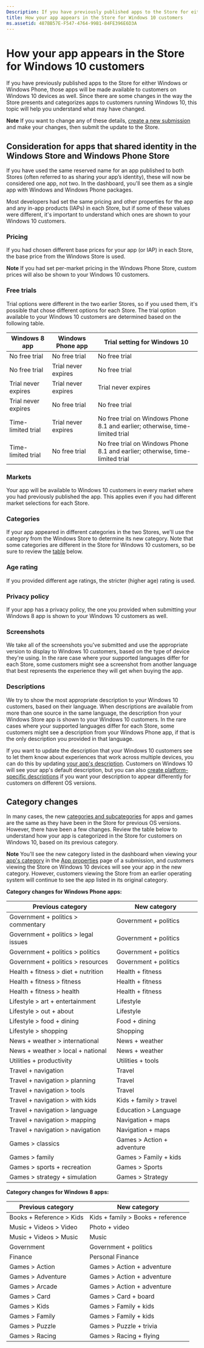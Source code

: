```yaml
---
Description: If you have previously published apps to the Store for either Windows or Windows Phone, those apps will be made available to customers on Windows 10 devices as well.
title: How your app appears in the Store for Windows 10 customers
ms.assetid: 487BB57E-F547-4764-99B1-84FE396E6D3A
---
```


# How your app appears in the Store for Windows 10 customers


If you have previously published apps to the Store for either Windows or Windows Phone, those apps will be made available to customers on Windows 10 devices as well. Since there are some changes in the way the Store presents and categorizes apps to customers running Windows 10, this topic will help you understand what may have changed.

**Note**  If you want to change any of these details, [create a new submission](app-submissions.md) and make your changes, then submit the update to the Store.

 

## Consideration for apps that shared identity in the Windows Store and Windows Phone Store


If you have used the same reserved name for an app published to both Stores (often referred to as sharing your app’s identity), these will now be considered one app, not two. In the dashboard, you'll see them as a single app with Windows and Windows Phone packages.

Most developers had set the same pricing and other properties for the app and any in-app products (IAPs) in each Store, but if some of these values were different, it's important to understand which ones are shown to your Windows 10 customers.

### Pricing
If you had chosen different base prices for your app (or IAP) in each Store, the base price from the Windows Store is used.

**Note**  If you had set per-market pricing in the Windows Phone Store, custom prices will also be shown to your Windows 10 customers.

### Free trials
Trial options were different in the two earlier Stores, so if you used them, it's possible that chose different options for each Store. The trial option available to your Windows 10 customers are determined based on the following table.

| Windows 8 app       | Windows Phone app   | Trial setting for Windows 10                                                  |
|---------------------|---------------------|-------------------------------------------------------------------------------|
| No free trial       | No free trial       | No free trial                                                                 |
| No free trial       | Trial never expires | No free trial                                                                 |
| Trial never expires | Trial never expires | Trial never expires                                                           |
| Trial never expires | No free trial       | No free trial                                                                 |
| Time-limited trial  | Trial never expires | No free trial on Windows Phone 8.1 and earlier; otherwise, time-limited trial |
| Time-limited trial  | No free trial       | No free trial on Windows Phone 8.1 and earlier; otherwise, time-limited trial |

### Markets
Your app will be available to Windows 10 customers in every market where you had previously published the app. This applies even if you had different market selections for each Store.

### Categories
If your app appeared in different categories in the two Stores, we'll use the category from the Windows Store to determine its new category. Note that some categories are different in the Store for Windows 10 customers, so be sure to review the [table](#cat) below.

### Age rating
If you provided different age ratings, the stricter (higher age) rating is used.

### Privacy policy
If your app has a privacy policy, the one you provided when submitting your Windows 8 app is shown to your Windows 10 customers as well.

### Screenshots
We take all of the screenshots you've submitted and use the appropriate version to display to Windows 10 customers, based on the type of device they're using. In the rare case where your supported languages differ for each Store, some customers might see a screenshot from another language that best represents the experience they will get when buying the app.

### Descriptions
We try to show the most appropriate description to your Windows 10 customers, based on their language. When descriptions are available from more than one source in the same language, the description fron your Windows Store app is shown to your Windows 10 customers. In the rare cases where your supported languages differ for each Store, some customers might see a description from your Windows Phone app, if that is the only description you provided in that language.

If you want to update the description that your Windows 10 customers see to let them know about experiences that work across multiple devices, you can do this by updating [your app's description](create-app-descriptions.md). Customers on Windows 10 will see your app's default description, but you can also [create platform-specific descriptions](create-platform-specific-descriptions.md) if you want your description to appear differently for customers on different OS versions.

## Category changes


In many cases, the new [categories and subcategories](category-and-subcategory-table.md) for apps and games are the same as they have been in the Store for previous OS versions. However, there have been a few changes. Review the table below to understand how your app is categorized in the Store for customers on Windows 10, based on its previous category.

**Note**  You'll see the new category listed in the dashboard when viewing your [app's category](category-and-subcategory-table.md) in the [App properties](enter-app-properties.md) page of a submission, and customers viewing the Store on Windows 10 devices will see your app in the new category. However, customers viewing the Store from an earlier operating system will continue to see the app listed in its original category.


**Category changes for Windows Phone apps:**

| Previous category                       | New category                  |
|-----------------------------------------|-------------------------------|
| Government + politics &gt; commentary   | Government + politics         |
| Government + politics &gt; legal issues | Government + politics         |
| Government + politics &gt; politics     | Government + politics         |
| Government + politics &gt; resources    | Government + politics         |
| Health + fitness &gt; diet + nutrition  | Health + fitness              |
| Health + fitness &gt; fitness           | Health + fitness              |
| Health + fitness &gt; health            | Health + fitness              |
| Lifestyle &gt; art + entertainment      | Lifestyle                     |
| Lifestyle &gt; out + about              | Lifestyle                     |
| Lifestyle &gt; food + dining            | Food + dining                 |
| Lifestyle &gt; shopping                 | Shopping                      |
| News + weather &gt; international       | News + weather                |
| News + weather &gt; local + national    | News + weather                |
| Utilities + productivity                | Utilities + tools             |
| Travel + navigation                     | Travel                        |
| Travel + navigation &gt; planning       | Travel                        |
| Travel + navigation &gt; tools          | Travel                        |
| Travel + navigation &gt; with kids      | Kids + family &gt; travel     |
| Travel + navigation &gt; language       | Education &gt; Language       |
| Travel + navigation &gt; mapping        | Navigation + maps             |
| Travel + navigation &gt; navigation     | Navigation + maps             |
| Games &gt; classics                     | Games &gt; Action + adventure |
| Games &gt; family                       | Games &gt; Family + kids      |
| Games &gt; sports + recreation          | Games &gt; Sports             |
| Games &gt; strategy + simulation        | Games &gt; Strategy           |

 

**Category changes for Windows 8 apps:**

| Previous category           | New category                         |
|-----------------------------|--------------------------------------|
| Books + Reference &gt; Kids | Kids + family &gt; Books + reference |
| Music + Videos &gt; Video   | Photo + video                        |
| Music + Videos &gt; Music   | Music                                |
| Government                  | Government + politics                |
| Finance                     | Personal Finance                     |
| Games &gt; Action           | Games &gt; Action + adventure        |
| Games &gt; Adventure        | Games &gt; Action + adventure        |
| Games &gt; Arcade           | Games &gt; Action + adventure        |
| Games &gt; Card             | Games &gt; Card + board              |
| Games &gt; Kids             | Games &gt; Family + kids             |
| Games &gt; Family           | Games &gt; Family + kids             |
| Games &gt; Puzzle           | Games &gt; Puzzle + trivia           |
| Games &gt; Racing           | Games &gt; Racing + flying           |


<!--HONumber=Jun16_HO1-->


